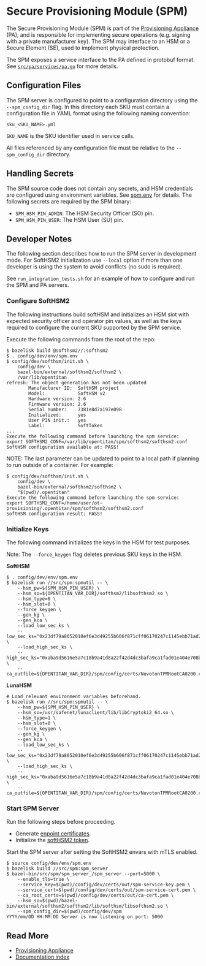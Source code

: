 # Secure Provisioning Module (SPM)

The Secure Provisioning Module (SPM) is part of the
[Provisioning Appliance](pa.md) (PA), and is responsible for implementing
secure operations (e.g. signing with a private manufacturer key). The SPM may
interface to an HSM or a Secure Element (SE), used to implement physical
protection.

The SPM exposes a service interface to the PA defined in protobuf format.
See [`src/pa/services/pa.go`](../src/pa/proto/pa.proto) for more details.

## Configuration Files

The SPM server is configured to point to a configuration directory using the
`--spm_config_dir` flag. In this directory each SKU must contain a
configuration file in YAML format using the following naming convention:

```
sku_<SKU_NAME>.yml
```

`SKU_NAME` is the SKU identifier used in service calls.

All files referenced by any configuration file must be relative to the
`--spm_config_dir` directory.

## Handling Secrets

The SPM source code does not contain any secrets, and HSM credentials are
configured using environment variables. See
[spm.env](../config/dev/env/spm.env) for details. The following secrets are
required by the SPM binary:

* `SPM_HSM_PIN_ADMIN`: The HSM Security Officer (SO) pin.
* `SPM_HSM_PIN_USER`: The HSM User (SU) pin.

## Developer Notes

The following section describes how to run the SPM server in development mode.
For SoftHSM2 initialization use `--local` option if more than one developer is
using the system to avoid conflicts (no sudo is required).

See `run_integration_tests.sh` for an example of how to configure and run
the SPM and PA servers.

### Configure SoftHSM2

The following instructions build softHSM and initializes an HSM slot with
expected security officer and operator pin values, as well as the keys required
to configure the current SKU supported by the SPM service.

Execute the following commands from the root of the repo:

```console
$ bazelisk build @softhsm2//:softhsm2
$ . config/dev/env/spm.env
$ config/dev/softhsm/init.sh \
    config/dev \
    bazel-bin/external/softhsm2/softhsm2 \
    /var/lib/opentitan
refresh: The object generation has not been updated
        Manufacturer ID:  SoftHSM project
        Model:            SoftHSM v2
        Hardware version: 2.6
        Firmware version: 2.6
        Serial number:    7381e8d7a197e098
        Initialized:      yes
        User PIN init.:   yes
        Label:            SoftToken
...
Execute the following command before launching the spm service:
export SOFTHSM2_CONF=/var/lib/opentitan/spm/softhsm2/softhsm2.conf
SoftHSM configuration available at: PASS!
```

NOTE: The last parameter can be updated to point to a local path if planning
to run outside of a container. For example:

```console
$ config/dev/softhsm/init.sh \
    config/dev \
    bazel-bin/external/softhsm2/softhsm2 \
    "$(pwd)/.opentitan"
Execute the following command before launching the spm service:
export SOFTHSM2_CONF=/home/user/ot-provisioning/.opentitan/spm/softhsm2/softhsm2.conf
SoftHSM configuration result: PASS!
```

### Initialize Keys

The following command initializes the keys in the HSM for test purposes.

Note: The `--force_keygen` flag deletes previous SKU keys in the HSM.

**SoftHSM**

```console
$ . config/dev/env/spm.env
$ bazelisk run //src/spm:spmutil -- \
    --hsm_pw=${SPM_HSM_PIN_USER} \
    --hsm_so=${OPENTITAN_VAR_DIR}/softhsm2/libsofthsm2.so \
    --hsm_type=0 \
    --hsm_slot=0 \
    --force_keygen \
    --gen_kg \
    --gen_kca \
    --load_low_sec_ks \
    --low_sec_ks="0x23df79a8052010ef6e3d49255b606f871cff06170247c1145ebb71ad23834061" \
    --load_high_sec_ks \
    --high_sec_ks="0xaba9d5616e5a7c18b9a41d8a22f42d4dc3bafa9ca1fad01e404e708b1eab21fd" \
    --ca_outfile=${OPENTITAN_VAR_DIR}/spm/config/certs/NuvotonTPMRootCA0200.cer
```

**LunaHSM**

```console
# Load relevant environment variables beforehand.
$ bazelisk run //src/spm:spmutil -- \
    --hsm_pw=${SPM_HSM_PIN_USER} \
    --hsm_so=/usr/safenet/lunaclient/lib/libCryptoki2_64.so \
    --hsm_type=1 \
    --hsm_slot=0 \
    --force_keygen \
    --gen_kg \
    --gen_kca \
    --load_low_sec_ks \
    --low_sec_ks="0x23df79a8052010ef6e3d49255b606f871cff06170247c1145ebb71ad23834061" \
    --load_high_sec_ks \
    --high_sec_ks="0xaba9d5616e5a7c18b9a41d8a22f42d4dc3bafa9ca1fad01e404e708b1eab21fd" \
    --ca_outfile=${OPENTITAN_VAR_DIR}/spm/config/certs/NuvotonTPMRootCA0200.cer
```

### Start SPM Server

Run the following steps before proceeding.

* Generate [enpoint certificates](auth.md#endpoint-certificates).
* Initialize the [softHSM2 token](#configure-softhsm2).

Start the SPM server after setting the SoftHSM2 envars with mTLS enabled.

```console
$ source config/dev/env/spm.env
$ bazelisk build //src/spm:spm_server
$ bazel-bin/src/spm/spm_server_/spm_server --port=5000 \
    --enable_tls=true \
    --service_key=$(pwd)/config/dev/certs/out/spm-service-key.pem \
    --service_cert=$(pwd)/config/dev/certs/out/spm-service-cert.pem \
    --ca_root_certs=$(pwd)/config/dev/certs/out/ca-cert.pem \
    --hsm_so=$(pwd)/bazel-bin/external/softhsm2/softhsm2/lib/softhsm/libsofthsm2.so \
    --spm_config_dir=$(pwd)/config/dev/spm
YYYY/mm/DD HH:MM:DD Server is now listening on port: 5000
```

## Read More

* [Provisioning Appliance](pa.md)
* [Documentation index](README.md)
